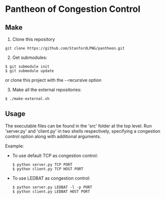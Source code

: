 # Pantheon of Congestion Control

## Make

1. Clone this repository

  ```
  git clone https://github.com/StanfordLPNG/pantheon.git
  ```

2. Get submodules:

  ```
  $ git submodule init
  $ git submodule update
  ```

  or clone this project with the --recursive option

3. Make all the external repositories:

  ```
  $ ./make-external.sh
  ```

## Usage

The executable files can be found in the 'src' folder at the top
level. Run 'server.py' and 'client.py' in two shells
respectively, specifying a congestion control option along with
additional arguments.

Example:

* To use default TCP as congestion control:

  ```
  $ python server.py TCP PORT
  $ python client.py TCP HOST PORT
  ```

* To use LEDBAT as congestion control:

  ```
  $ python server.py LEDBAT -l -p PORT
  $ python client.py LEDBAT HOST PORT
  ```
